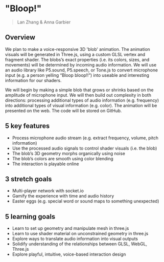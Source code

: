 # "Bloop!"

> Lan Zhang & Anna Garbier

## Overview
We plan to make a voice-responsive 3D 'blob' animation. The animation visuals will be generated in Three.js, using a custom GLSL vertex and fragment shader. The blobs’s exact properties (i.e. its colors, sizes, and movements) will be determined by incoming audio information. We will use an audio library like P5.sound, P5.speech, or Tone.js to convert microphone input (e.g. a person yelling “Bloop bloop!!”) into useable and interesting information for our shaders.

We will begin by making a simple blob that grows or shrinks based on the amplitude of microphone input. We will then build out complexity in both directions: processing additional types of audio information (e.g. frequency) into additional types of visual information (e.g. color). The animation will be presented on the web. The code will be stored on GitHub.

## 5 key features
- Process microphone audio stream (e.g. extract frequency, volume, pitch information)
- Use the processed audio signals to control shader visuals (i.e. the blob)
- The blob’s 3D geometry morphs organically using noise
- The blob’s colors are smooth using color blending
- The interaction is playable online

## 3 stretch goals
- Multi-player network with socket.io
- Gamify the experience with time and audio history
- Easter eggs (e.g. special word or sound maps to something unexpected)

## 5 learning goals
- Learn to set up geometry and manipulate mesh in three.js
- Learn to use shader material on unconstrained geometry in three.js
- Explore ways to translate audio information into visual outputs
- Solidify understanding of the relationships between GLSL, WebGL, Three.js
- Explore playful, intuitive, voice-based interaction design
